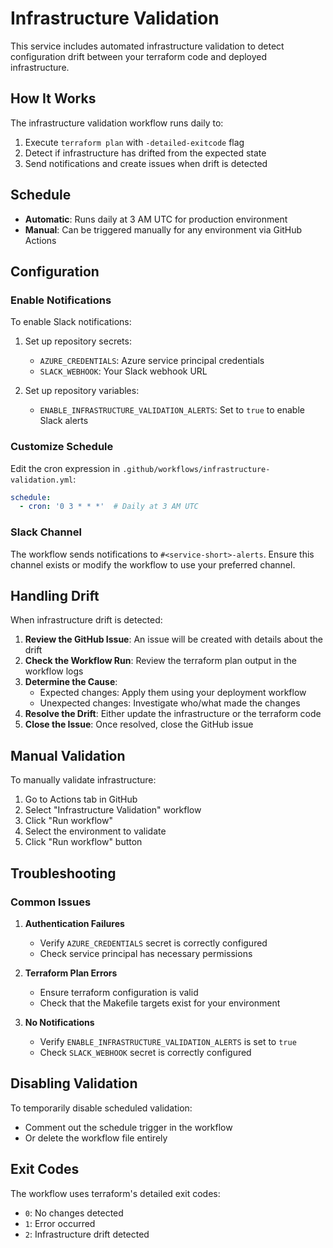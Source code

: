# Infrastructure Validation

This service includes automated infrastructure validation to detect configuration drift between your terraform code and deployed infrastructure.

## How It Works

The infrastructure validation workflow runs daily to:
1. Execute `terraform plan` with `-detailed-exitcode` flag
2. Detect if infrastructure has drifted from the expected state
3. Send notifications and create issues when drift is detected

## Schedule

- **Automatic**: Runs daily at 3 AM UTC for production environment
- **Manual**: Can be triggered manually for any environment via GitHub Actions

## Configuration

### Enable Notifications

To enable Slack notifications:

1. Set up repository secrets:
   - `AZURE_CREDENTIALS`: Azure service principal credentials
   - `SLACK_WEBHOOK`: Your Slack webhook URL

2. Set up repository variables:
   - `ENABLE_INFRASTRUCTURE_VALIDATION_ALERTS`: Set to `true` to enable Slack alerts

### Customize Schedule

Edit the cron expression in `.github/workflows/infrastructure-validation.yml`:
```yaml
schedule:
  - cron: '0 3 * * *'  # Daily at 3 AM UTC
```

### Slack Channel

The workflow sends notifications to `#<service-short>-alerts`. Ensure this channel exists or modify the workflow to use your preferred channel.

## Handling Drift

When infrastructure drift is detected:

1. **Review the GitHub Issue**: An issue will be created with details about the drift
2. **Check the Workflow Run**: Review the terraform plan output in the workflow logs
3. **Determine the Cause**:
   - Expected changes: Apply them using your deployment workflow
   - Unexpected changes: Investigate who/what made the changes
4. **Resolve the Drift**: Either update the infrastructure or the terraform code
5. **Close the Issue**: Once resolved, close the GitHub issue

## Manual Validation

To manually validate infrastructure:

1. Go to Actions tab in GitHub
2. Select "Infrastructure Validation" workflow
3. Click "Run workflow"
4. Select the environment to validate
5. Click "Run workflow" button

## Troubleshooting

### Common Issues

1. **Authentication Failures**
   - Verify `AZURE_CREDENTIALS` secret is correctly configured
   - Check service principal has necessary permissions

2. **Terraform Plan Errors**
   - Ensure terraform configuration is valid
   - Check that the Makefile targets exist for your environment

3. **No Notifications**
   - Verify `ENABLE_INFRASTRUCTURE_VALIDATION_ALERTS` is set to `true`
   - Check `SLACK_WEBHOOK` secret is correctly configured

## Disabling Validation

To temporarily disable scheduled validation:
- Comment out the schedule trigger in the workflow
- Or delete the workflow file entirely

## Exit Codes

The workflow uses terraform's detailed exit codes:
- `0`: No changes detected
- `1`: Error occurred
- `2`: Infrastructure drift detected